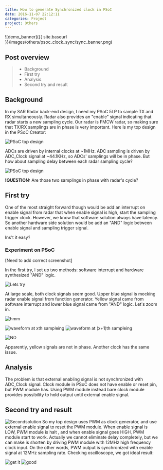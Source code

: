 ```yaml
---
title: How to generate Synchronized clock in PSoC
date: 2016-11-07 22:12:11
categories: Project
project: Others
---
```


![demo_banner]({{ site.baseurl }}/images/others/psoc_clock_sync/sync_banner.png)

## Post overview
>* Background
>* First try
>* Analysis
>* Second try and result


## Background
In my SAR Radar back-end design, I need my PSoC 5LP to sample TX and RX simultaneously. Radar also provides an "enable" signal indicating that radar starts a new sampling cycle. Our radar is FMCW radar, so making sure that TX/RX samplings are in phase is very important. Here is my top design in the PSoC Creator:

![PSoC top design]({{site.baseurl}}/images/others/psoc_clock_sync/psoc_requirement.png)

ADCs are driven by internal clocks at ~1MHz.
ADC sampling is driven by ADC_Clock signal at ~44.1KHz, so ADCs' samplings will be in phase.
But how about sampling delay between each radar sampling cycle?

![PSoC top design]({{site.baseurl}}/images/others/psoc_clock_sync/waveform.png)

**!QUESTION:** Are those two samplings in phase with radar's cycle?

## First try
 
One of the most straight forward though would be add an interrupt on enable signal from radar that when enable signal is high, start the sampling trigger clock. However, we know that software solution always have latency. So another hardware side solution would be add an "AND" logic between enable signal and sampling trigger signal.

Ins't it easy?



### Experiment on PSoC
[Need to add correct screenshot]

In the first try, I set up two methods: software interrupt and hardware synthesized "AND" logic.

![Lets try]({{site.baseurl}}/images/others/psoc_clock_sync/large_scale.png)

At large scale, both clock signals seem good. Upper blue signal is mocking radar enable signal from function generator. Yellow signal came from software interrupt and lower blue signal came from "AND" logic. Let's zoom in.

![hmm]({{site.baseurl}}/images/others/psoc_clock_sync/question.png)

![waveform at xth sampleing]({{site.baseurl}}/images/others/psoc_clock_sync/middle_1.png)
![waveform at (x+1)th sampleing]({{site.baseurl}}/images/others/psoc_clock_sync/middle_2.png)

![NO]({{site.baseurl}}/images/others/psoc_clock_sync/damn.png)

Apparently, yellow signals are not in phase. Another clock has the same issue.

## Analysis
The problem is that external enabling signal is not synchronized with ADC_Clock signal. Clock module in PSoC does not have enable or reset pin, but PWM module has.
Using PWM module instead bare clock module provides possibility to hold output until external enable signal.



## Second try and result
![Secondsolution]({{site.baseurl}}/images/others/psoc_clock_sync/psoc_design.png)
So my top design uses PWM as clock generator, and use external enable signal to reset the PWM module. When enable signal is LOW, PWM module is halt , and when enable signal goes HIGH, PWM module start to work. Actually we cannot eliminate delay completely, but we can make is shorten by driving PWM module with 12MHz high frequency clock input. On the other words, PWM output is synchronized with enable signal at 12MHz sampling rate.
Checking oscilloscope, we got ideal result:

![get it]({{site.baseurl}}/images/others/psoc_clock_sync/final.png)
![good]({{site.baseurl}}/images/others/psoc_clock_sync/good.png)